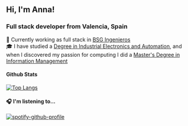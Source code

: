 <h2>Hi, I'm Anna!</h2>
<h3>Full stack developer from Valencia, Spain </h3>

:briefcase: Currently working as full stack in <a href="https://www.bsg.es">BSG Ingenieros</a>
<br>:mortar_board: I have studied a <a href="http://www.etsid.upv.es/alumnos/grados/ingenieria-electronica/" target="_blank">Degree in Industrial Electronics and Automation</a>, and when I discovered my passion for computing I did a <a href="http://mugi.webs.upv.es/" target="_blank">Master's Degree in Information Management</a>

#### Github Stats
[![Top Langs](https://github-readme-stats.vercel.app/api/top-langs/?username=annavidaltur&layout=compact)](https://github.com/anuraghazra/github-readme-stats)


#### 🎧 I'm listening to...
[![spotify-github-profile](https://spotify-github-profile.vercel.app/api/view?uid=abelarda666&cover_image=true&theme=natemoo-re&bar_color=3f803c&bar_color_cover=true)](https://github.com/kittinan/spotify-github-profile)
